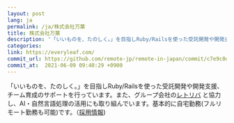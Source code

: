 ```yaml
---
layout: post
lang: ja
permalink: /ja/株式会社万葉
title: 株式会社万葉
description: '「いいものを、たのしく。」を目指しRuby/Railsを使った受託開発や開発支援、チーム育成のサポートを行っています。また、グループ会社のレトリバ と協力し、AI・自然言語処理の活用にも取り組んでいます。基本的に自宅勤務(フルリモート勤務も可能)です。（採用情報)'
categories: 
link: https://everyleaf.com/
commit_url: https://github.com/remote-jp/remote-in-japan/commit/c7e9c0dbf967ec04bff4addfb198fad91c543c05
commit_at:  2021-06-09 09:40:29 +0900
---
```


<p>「いいものを、たのしく。」を目指しRuby/Railsを使った受託開発や開発支援、チーム育成のサポートを行っています。また、グループ会社の<a href="https://retrieva.jp/">レトリバ</a> と協力し、AI・自然言語処理の活用にも取り組んでいます。基本的に自宅勤務(フルリモート勤務も可能)です。（<a href="https://everyleaf.com/we-are-hiring">採用情報</a>)</p>
